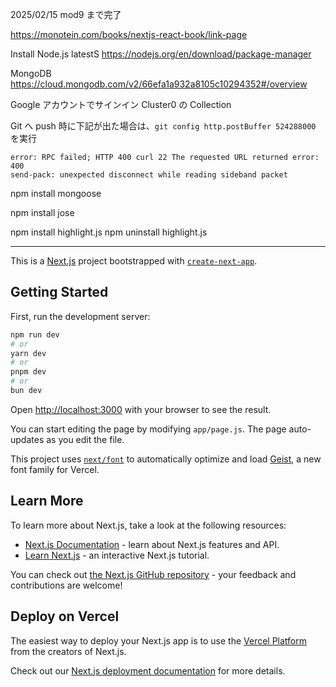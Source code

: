 2025/02/15 mod9 まで完了

https://monotein.com/books/nextjs-react-book/link-page

Install Node.js latestS
https://nodejs.org/en/download/package-manager

MongoDB
https://cloud.mongodb.com/v2/66efa1a932a8105c10294352#/overview

Google アカウントでサインイン
Cluster0 の Collection

Git へ push 時に下記が出た場合は、`git config http.postBuffer 524288000` を実行

```
error: RPC failed; HTTP 400 curl 22 The requested URL returned error: 400
send-pack: unexpected disconnect while reading sideband packet
```


npm install mongoose

npm install jose

npm install highlight.js
npm uninstall highlight.js

---

This is a [Next.js](https://nextjs.org) project bootstrapped with [`create-next-app`](https://nextjs.org/docs/app/api-reference/cli/create-next-app).

## Getting Started

First, run the development server:

```bash
npm run dev
# or
yarn dev
# or
pnpm dev
# or
bun dev
```

Open [http://localhost:3000](http://localhost:3000) with your browser to see the result.

You can start editing the page by modifying `app/page.js`. The page auto-updates as you edit the file.

This project uses [`next/font`](https://nextjs.org/docs/app/building-your-application/optimizing/fonts) to automatically optimize and load [Geist](https://vercel.com/font), a new font family for Vercel.

## Learn More

To learn more about Next.js, take a look at the following resources:

- [Next.js Documentation](https://nextjs.org/docs) - learn about Next.js features and API.
- [Learn Next.js](https://nextjs.org/learn) - an interactive Next.js tutorial.

You can check out [the Next.js GitHub repository](https://github.com/vercel/next.js) - your feedback and contributions are welcome!

## Deploy on Vercel

The easiest way to deploy your Next.js app is to use the [Vercel Platform](https://vercel.com/new?utm_medium=default-template&filter=next.js&utm_source=create-next-app&utm_campaign=create-next-app-readme) from the creators of Next.js.

Check out our [Next.js deployment documentation](https://nextjs.org/docs/app/building-your-application/deploying) for more details.
